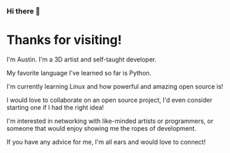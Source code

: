 ### Hi there 👋

<!--
**tincro/tincro** is a ✨ _special_ ✨ repository because its `README.md` (this file) appears on your GitHub profile.

Here are some ideas to get you started:

- 🔭 I’m currently working on ...
- 🌱 I’m currently learning ...
- 👯 I’m looking to collaborate on ...
- 🤔 I’m looking for help with ...
- 💬 Ask me about ...
- 📫 How to reach me: ...
- 😄 Pronouns: ...
- ⚡ Fun fact: ...
-->
# Thanks for visiting! 

I'm Austin. I'm a 3D artist and self-taught developer.

My favorite language I've learned so far is Python.

I'm currently learning Linux and how powerful and amazing open source is! 

I would love to collaborate on an open source project, I'd even consider starting one if I had the right idea!

I'm interested in networking with like-minded artists or programmers, or someone that would enjoy showing me the ropes of development.

If you have any advice for me, I'm all ears and would love to connect!
